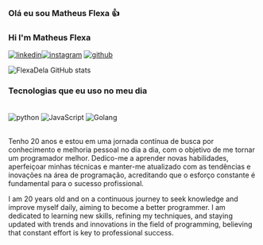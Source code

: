 ### Olá eu sou Matheus Flexa 👍
### Hi I'm Matheus Flexa
[![linkedin](https://img.shields.io/badge/LinkedIn-0077B5?style=for-the-badge&logo=linkedin&logoColor=white)](www.linkedin.com/in/matheusflexa)[![instagram](https://img.shields.io/badge/Instagram-E4405F?style=for-the-badge&logo=instagram&logoColor=white)](https://www.instagram.com/flexac_/)
[![github](https://img.shields.io/badge/GitHub-100000?style=for-the-badge&logo=github&logoColor=white)](https://github.com/FlexaDela)

![FlexaDela GitHub stats](https://github-readme-stats.vercel.app/api?username=FlexaDela&show_icons=true&theme=dracula)

### Tecnologias que eu uso no meu dia
<div style="display: inline_block"><br/>
<img align="center" alt="python" src="https://img.shields.io/badge/Python-3776AB?style=for-the-badge&logo=python&logoColor=white">
<img align="center" alt="JavaScript" src="https://img.shields.io/badge/JavaScript-F7DF1E?style=for-the-badge&logo=javascript&logoColor=black">
  <img align="center" alt="Golang" src="https://img.shields.io/badge/Go-00ADD8?style=for-the-badge&logo=go&logoColor=white">
</div><br/>


Tenho 20 anos e estou em uma jornada contínua de busca por conhecimento e melhoria pessoal no dia a dia, com o objetivo de me tornar um programador melhor. Dedico-me a aprender novas habilidades, aperfeiçoar minhas técnicas e manter-me atualizado com as tendências e inovações na área de programação, acreditando que o esforço constante é fundamental para o sucesso profissional.



I am 20 years old and on a continuous journey to seek knowledge and improve myself daily, aiming to become a better programmer. I am dedicated to learning new skills, refining my techniques, and staying updated with trends and innovations in the field of programming, believing that constant effort is key to professional success.

